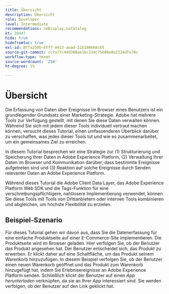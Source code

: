 ```yaml
---
title: Übersicht
description: Übersicht
role: Developer
level: Intermediate
recommendations: noDisplay,noCatalog
kt: 10447
hide: true
hidefromtoc: true
exl-id: 8ffa258b-6ff7-4413-aead-21b106668c65
source-git-commit: cc7a77c4dd380ae1bc23dc75608e8e2224dfe78c
workflow-type: tm+mt
source-wordcount: '259'
ht-degree: 1%

---
```


# Übersicht

Die Erfassung von Daten über Ereignisse im Browser eines Benutzers ist ein grundlegender Grundsatz einer Marketing-Strategie. Adobe hat mehrere Tools zur Verfügung gestellt, mit denen Sie diese Daten verwalten können. Während Sie sich mit jedem dieser Tools individuell vertraut machen können, versucht dieses Tutorial, einen umfassenderen Überblick darüber zu verschaffen, was jedes dieser Tools tut und wie es zusammenarbeitet, um ein gemeinsames Ziel zu erreichen.

In diesem Tutorial besprechen wir eine Strategie zur (1) Strukturierung und Speicherung Ihrer Daten in Adobe Experience Platform, (2) Verwaltung Ihrer Daten im Browser und Kommunikation darüber, dass bestimmte Ereignisse aufgetreten sind und (3) Reaktion auf solche Ereignisse durch Senden relevanter Daten an Adobe Experience Platform.

Während dieses Tutorial die Adobe Client Data Layer, das Adobe Experience Platform Web SDK und die Tags-Funktion für eine verschreibungspflichtigere, nahtlosere Implementierung verwendet, können Sie diese Tools mit Tools von Drittanbietern oder internen Tools kombinieren und abgleichen, um höchste Flexibilität zu erzielen.

## Beispiel-Szenario

Für dieses Tutorial gehen wir davon aus, dass Sie die Datenerfassung für eine einfache Produktseite auf einer E-Commerce-Site implementieren. Die Produktseite wird im Browser geladen. Hier verfolgen Sie, ob der Benutzer das Produkt angesehen hat. Der Benutzer entscheidet sich, das Produkt zu erwerben. Er klickt daher auf eine Schaltfläche, um das Produkt seinem Warenkorb hinzuzufügen. In diesem Beispiel verfolgen Sie, ob der Benutzer einen neuen Warenkorb geöffnet und das Produkt zum Warenkorb hinzugefügt hat, indem Sie Erlebnisereignisse an Adobe Experience Platform senden. Schließlich klickt der Benutzer auf einen _App herunterladen_ verknüpfen, da sie an Ihrer App interessiert sind. Sie werden verfolgen, ob der Benutzer auf den Link geklickt hat.
